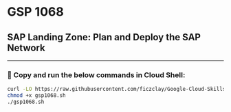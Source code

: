 # GSP 1068

## SAP Landing Zone: Plan and Deploy the SAP Network

---

### 🚨 Copy and run the below commands in Cloud Shell:

```bash
curl -LO https://raw.githubusercontent.com/ficzclay/Google-Cloud-Skills-Boost/main/SAP%20Landing%20Zone%20Plan%20and%20Deploy%20the%20SAP%20Network_gsp1068/gsp1068.sh
chmod +x gsp1068.sh
./gsp1068.sh
